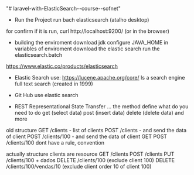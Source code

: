 "# laravel-with-ElasticSearch--course--sofnet" 

 - Run the Project
run bach elasticsearch (atalho desktop)

for confirm if it is run, 
curl http://localhost:9200/ (or in the browser)


 - building the enviroment
download jdk
configure JAVA_HOME in variables of enviroment
download the elastic search
run the elasticsearch.batch




https://www.elastic.co/products/elasticsearch

 - Elastic Search use:
https://lucene.apache.org/core/
Is a search engine full text search (created in 1999)

 - Git Hub use elastic search

 - REST Representational State Transfer ... the method define what do you need to do
get (select data)
post  (insert data)
delete (delete data)
and more

 old structure
GET /clients - list of clients
POST /clients - and send the data of client
POST /clients/100 - and send the data of client
GET POST /clients/100
dont have a rule, convention

 actually structure
clients are resource
GET /clients
POST /clients
PUT /clients/100 + dados
DELETE /clients/100 (exclude client 100)
DELETE /clients/100/vendas/10 (exclude client order 10 of client 100)


